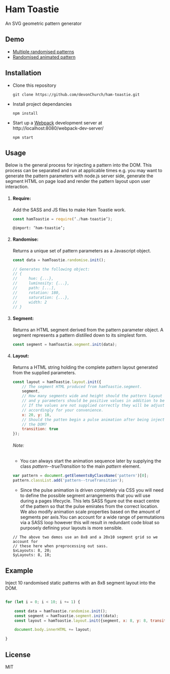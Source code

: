 # Ham Toastie

An SVG geometric pattern generator

## Demo

- [Multiple randomised patterns](http://codepen.io/DevonChurch/full/LNYxya/)
- [Randomised animated pattern](http://codepen.io/DevonChurch/full/QNWQeE/)

## Installation

- Clone this repository
    ```
    git clone https://github.com/devonChurch/ham-toastie.git
    ```

- Install project dependancies
    ```
    npm install
    ```

- Start up a [Webpack](https://webpack.github.io/docs/webpack-dev-server.html) development server at http://localhost:8080/webpack-dev-server/
    ```
    npm start
    ```

## Usage

Below is the general process for injecting a pattern into the DOM. This process can be separated and run at applicable times e.g. you may want to generate the pattern parameters with node.js server side, generate the segment HTML on page load and render the pattern layout upon user interaction.

1. #### Require:
    Add the SASS and JS files to make Ham Toastie work.

    ```javascript
    const hamToastie = require(‘./ham-toastie’);
    ```

    ```
    @import: ‘ham-toastie’;
    ```

2. #### Randomise:
    Returns a unique set of pattern parameters as a Javascript object.

    ```javascript
    const data = hamToastie.randomise.init();

    // Generates the following object:
    // {
    //     hue: {...},
    //     luminosity: {...},
    //     path: [...],
    //     rotation: 180,
    //     saturation: {...},
    //     width: 2
    // }
    ```

3. #### Segment:
    Returns an HTML segment derived from the pattern parameter object. A segment represents a pattern distilled down to its simplest form.

    ```javascript
    const segment = hamToastie.segment.init(data);
    ```

4. #### Layout:
    Returns a HTML string holding the complete pattern layout generated from the supplied parameters.

    ```javascript
    const layout = hamToastie.layout.init({
        // The segment HTML produced from hamToastie.segment.
        segment,
        // How many segments wide and height should the pattern layout be? The x
        // and y parameters should be positive values in addition to being even.
        // If the values are not supplied correctly they will be adjusted
        // accordingly for your convenience.
        x: 20, y: 10,
        // Should the patten begin a pulse animation after being injected into
        // the DOM?
        transition: true
    });
    ```

    ###### Note:
    - You can always start the animation sequence later by supplying the class *pattern--trueTransition* to the main *pattern* element.
    ```javascript
    var pattern = document.getElementsByClassName('pattern')[0];
    pattern.classList.add('pattern--trueTransition');
    ```
    - Since the pulse animation is driven completely via CSS you will need to define the possible segment arrangements that you will use during a pages lifecycle. This lets SASS figure out the exact centre of the pattern so that the pulse emirates from the correct location. We also modify animation scale properties based on the amount of segments per axis.You can account for a wide range of permutations via a SASS loop however this will result in redundant code bloat so purposely defining your layouts is more sensible.
    ```
    // The above two demos use an 8x8 and a 20x10 segment grid so we account for
    // these here when preprocessing out sass.
    $xLayouts: 8, 20;
    $yLayouts: 8, 10;
    ```

## Example

Inject 10 randomised static patterns with an 8x8 segment layout into the DOM.

```javascript

for (let i = 0; i < 10; i += 1) {

    const data = hamToastie.randomise.init();
    const segment = hamToastie.segment.init(data);
    const layout = hamToastie.layout.init({segment, x: 8, y: 8, transition: false});

    document.body.innerHTML += layout;

}
```

## License

MIT
